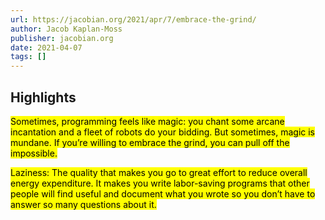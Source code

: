 ```yaml
---
url: https://jacobian.org/2021/apr/7/embrace-the-grind/
author: Jacob Kaplan-Moss
publisher: jacobian.org
date: 2021-04-07
tags: []
---
```


## Highlights
<mark>Sometimes, programming feels like magic: you chant some arcane incantation and a fleet of robots do your bidding. But sometimes, magic is mundane. If you’re willing to embrace the grind, you can pull off the impossible.</mark>

<mark>Laziness: The quality that makes you go to great effort to reduce overall energy expenditure. It makes you write labor-saving programs that other people will find useful and document what you wrote so you don’t have to answer so many questions about it.</mark>

